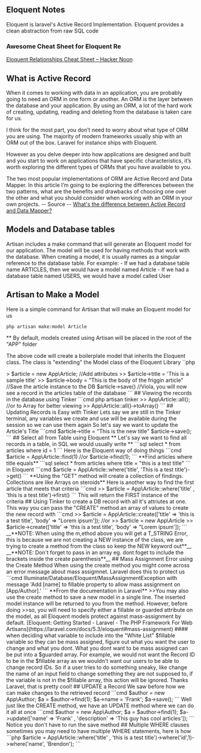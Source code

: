 ##  Eloquent Notes
Eloquent is laravel's Active Record Implementation.  Eloquent provides a clean abstraction from raw SQL code 

### Awesome Cheat Sheet for Eloquent Re
[Eloquent Relationships Cheat Sheet – Hacker Noon](https://hackernoon.com/eloquent-relationships-cheat-sheet-5155498c209)

## What is Active Record
When it comes to working with data in an application, you are probably going to need an ORM in one form or another. An ORM is the layer between the database and your application. By using an ORM, a lot of the hard work of creating, updating, reading and deleting from the database is taken care for us.

I think for the most part, you don’t need to worry about what type of ORM you are using. The majority of modern frameworks usually ship with an ORM out of the box. Laravel for instance ships with Eloquent.

However as you delve deeper into how applications are designed and built and you start to work on applications that have specific characteristics, it’s worth exploring the different types of ORMs that you have available to you.

The two most popular implementations of ORM are Active Record and Data Mapper. In this article I’m going to be exploring the differences between the two patterns, what are the benefits and drawbacks of choosing one over the other and what you should consider when working with an ORM in your own projects.
-- Source --
[What's the difference between Active Record and Data Mapper?](https://www.culttt.com/2014/06/18/whats-difference-active-record-data-mapper/)

## Models and Database tables
Artisan includes a make command that will generate an Eloquent model for our application.  The model will be used for having methods that work with the database.  When creating a model, it is usually names as a singular reference to the database table.  For example:
    - If we had a database table name ARTICLES, then we would have a model named Article
    - If we had a database table named USERS, we would have a model called User

## Artisan to Make a Model
Here is a simple command for Artisan that will make an Eloquent model for us
```cmd
php artisan make:model Article
```

** By default, models created using Artisan will be placed in the root of the "APP" folder

The above code will create a boilerplate model that inherits the Eloquent class.  The class is "extending" the Model class of the Eloquent Library
``php
<?php

namespace App;
//App is using Model
use Illuminate\Database\Eloquent\Model;
//Class extends the Eloquent Model
class Article extends Model
{
    //
}
```

## Welcome TINKER
Artisan includes a really nice command line interface for interating with your laravel application.  it is called Tinker and it is used like this.
Tinker is a great way to test drive Eloquent methods right before your eyes. 

1. Start Tinker up in the command line
```cmd
php artisan tinker
```

## Creating a DB Record dynamically using Tinker
```cmd
php artisan tinker

//Create an instance of the model
>> $article = new App\Article;

//Add attributes
>> $article->title = 'This is a sample title'
>> $article->body = "This is the body of the friggin article"

//Save the article instance to the DB
$article->save()

//Viola, you will now see a record in the articles table of the database
```

## Viewing  the records in the database using Tinker
```cmd
php artisan tinker
>> App\Article::all();
//or to Array for better viewing
>> App\Article::all()->toArray()
```

## Updating Records is Easy with Tinker
Lets say we are still in the Tinker terminal, any variables we create and use will be available during the session so we can use them again
So let's say we want to update the Article's Title
```cmd
$article->title = "This is the new title"
$article->save();
```
## Select all from Table using Eloquent
** Let's say we want to find all records in a table, in SQL we would usually write **
```sql
select * from articles where id = 1
```
Here is the Eloquent way of doing things
```cmd
$article = App\Article::find(1)
//or
$article->find(1);
```

**Find articles where title equals**
```sql
select * from articles where title = "this is a test title"
```
in Eloquent
```cmd
$article = App\Article::where('title', 'This is a test title')->get()
```

**Using the "GET" method will create a collection of findings.  Collections are like Arrays on steroids**

Here is another way to find the first article that meets that criteria
```cmd
>> $article = App\Article::where('title' , 'this is a test title')->first()
```
This will return the FIRST instance of the criteria

## Using Tinker to create a DB record with all it's attriutes at one.  
This way you can pass the "CREATE" method an array of values to create the new record with
```cmd
>> $article =  App\Article::create(['title' => 'this is a test title', 'body' => "Lorem ipsum']);
//or
>> $article = new App\Article
>> $article->create(['title' => 'this is a test title', 'body' => "Lorem ipsum']);
```
__**NOTE: When using the m,ethod above you will get a T_STRING Error, this is because we are not creating a NEW instance of the class, we are trying to create a method from the class so keep the NEW keyword out**__

__**NOTE: Don't forget to pass in an array eg. dont foget to include the brackets inside the create parenthesis**__

## Mass Assignment Error using the Create Method
When using the create method you might come across an error message about mass assigmnet. Laravel does this to protect us
```cmd
Illuminate/Database/Eloquent/MassAssignmentException with message 'Add [name] to fillable property to allow mass assignment on [App/Author].'
```

**From the documentation in Laravel**
>>You may also use the create method to save a new model in a single line. The inserted model instance will be returned to you from the method. However, before doing >>so, you will need to specify either a fillable or guarded attribute on the model, as all Eloquent models protect against mass-assignment by default.
[Eloquent: Getting Started - Laravel - The PHP Framework For Web Artisans](https://laravel.com/docs/5.3/eloquent#mass-assignment)

#### when deciding what variable to include into the "White List" $fillable variable so they can be mass assigned, figure out what you want the user to change and what you dont.  What you dont want to be mass assigned can be put into a $guarded array.  For example, we would not want the Record ID to be in the $fillable array as we wouldn't want our users to be able to change record IDs.    So if a user tries to do something sneaky, like change the name of an input field to change something they are not supposed to, if the variable is not in the $fillable array, this action will be ignored.  Thanks Laravel, that is pretty cool!

## UPDATE a Record
We saw before how we can make changes to the retrieved record 
```cmd
$author = new App\Author;
$a = $author->find(1);
$a->name = 'Frank';
$a->save();
```

Well just like the CREATE method, we have an UPDATE method where we can do it all at once
```cmd
$author = new App\Author;
$a = $author->find(1);
$a->update(['name' => 'Frank' , 'description' => 'This guy has cool articles']);
```

Notice you don't have to run the save method

## Multiple WHERE clauses
sometimes you may need to have multiple WHERE statements, here is how
```php
$article = App\Article::where('title' , 'this is a test title')->where('id',1)->where('name', 'Brendon');
```


